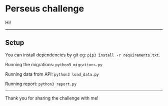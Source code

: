# Perseus challenge
 
Hi!

---
## Setup
 
You can install dependencies by git  eg: `pip3 install -r requirements.txt`.
 
Running the migrations: `python3 migrations.py`
 
Running data from API: `python3 load_data.py`
 
Running report: `python3 report.py`

---
Thank you for sharing the challenge with me!